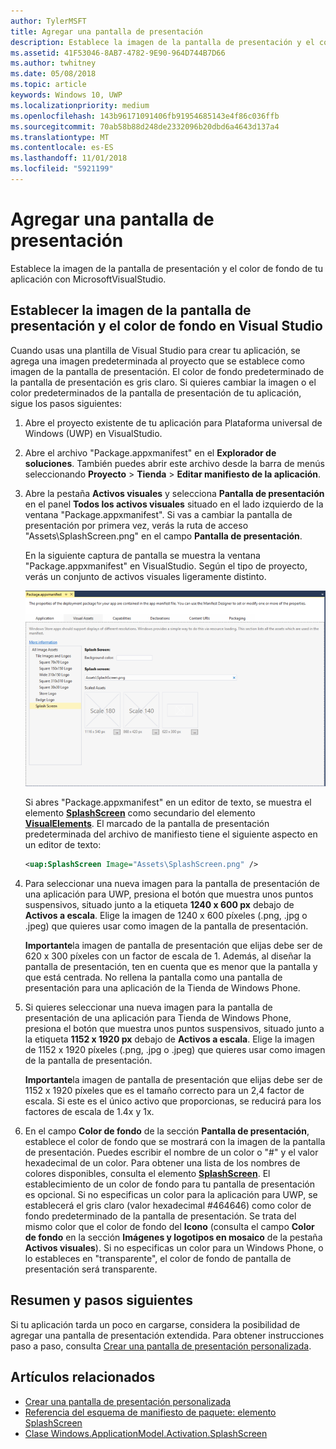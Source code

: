 ```yaml
---
author: TylerMSFT
title: Agregar una pantalla de presentación
description: Establece la imagen de la pantalla de presentación y el color de fondo de tu aplicación con MicrosoftVisualStudio.
ms.assetid: 41F53046-8AB7-4782-9E90-964D744B7D66
ms.author: twhitney
ms.date: 05/08/2018
ms.topic: article
keywords: Windows 10, UWP
ms.localizationpriority: medium
ms.openlocfilehash: 143b96171091406fb91954685143e4f86c036ffb
ms.sourcegitcommit: 70ab58b88d248de2332096b20dbd6a4643d137a4
ms.translationtype: MT
ms.contentlocale: es-ES
ms.lasthandoff: 11/01/2018
ms.locfileid: "5921199"
---
```

# <a name="add-a-splash-screen"></a>Agregar una pantalla de presentación

Establece la imagen de la pantalla de presentación y el color de fondo de tu aplicación con MicrosoftVisualStudio.

## <a name="set-the-splash-screen-image-and-background-color-in-visual-studio"></a>Establecer la imagen de la pantalla de presentación y el color de fondo en Visual Studio

Cuando usas una plantilla de Visual Studio para crear tu aplicación, se agrega una imagen predeterminada al proyecto que se establece como imagen de la pantalla de presentación. El color de fondo predeterminado de la pantalla de presentación es gris claro. Si quieres cambiar la imagen o el color predeterminados de la pantalla de presentación de tu aplicación, sigue los pasos siguientes:

1. Abre el proyecto existente de tu aplicación para Plataforma universal de Windows (UWP) en VisualStudio.
2. Abre el archivo "Package.appxmanifest" en el **Explorador de soluciones**. También puedes abrir este archivo desde la barra de menús seleccionando **Proyecto** &gt; **Tienda** &gt; **Editar manifiesto de la aplicación**.
3. Abre la pestaña **Activos visuales** y selecciona **Pantalla de presentación** en el panel **Todos los activos visuales** situado en el lado izquierdo de la ventana "Package.appxmanifest". Si vas a cambiar la pantalla de presentación por primera vez, verás la ruta de acceso "Assets\\SplashScreen.png" en el campo **Pantalla de presentación**.

    En la siguiente captura de pantalla se muestra la ventana "Package.appxmanifest" en VisualStudio. Según el tipo de proyecto, verás un conjunto de activos visuales ligeramente distinto.

    ![captura de pantalla de la ventana "package.appxmanifest" en VisualStudio2017](images/appmanifest.png)

    Si abres "Package.appxmanifest" en un editor de texto, se muestra el elemento [**SplashScreen**](https://msdn.microsoft.com/library/windows/apps/br211467) como secundario del elemento [**VisualElements**](https://msdn.microsoft.com/library/windows/apps/br211471). El marcado de la pantalla de presentación predeterminada del archivo de manifiesto tiene el siguiente aspecto en un editor de texto:

    ```xml
    <uap:SplashScreen Image="Assets\SplashScreen.png" />
    ```

4. Para seleccionar una nueva imagen para la pantalla de presentación de una aplicación para UWP, presiona el botón que muestra unos puntos suspensivos, situado junto a la etiqueta **1240 x 600 px** debajo de **Activos a escala**. Elige la imagen de 1240 x 600 píxeles (.png, .jpg o .jpeg) que quieres usar como imagen de la pantalla de presentación.

    **Importante**la imagen de pantalla de presentación que elijas debe ser de 620 x 300 píxeles con un factor de escala de 1. Además, al diseñar la pantalla de presentación, ten en cuenta que es menor que la pantalla y que está centrada. No rellena la pantalla como una pantalla de presentación para una aplicación de la Tienda de Windows Phone.

5. Si quieres seleccionar una nueva imagen para la pantalla de presentación de una aplicación para Tienda de Windows Phone, presiona el botón que muestra unos puntos suspensivos, situado junto a la etiqueta **1152 x 1920 px** debajo de **Activos a escala**. Elige la imagen de 1152 x 1920 píxeles (.png, .jpg o .jpeg) que quieres usar como imagen de la pantalla de presentación.

    **Importante**la imagen de pantalla de presentación que elijas debe ser de 1152 x 1920 píxeles que es el tamaño correcto para un 2,4 factor de escala. Si este es el único activo que proporcionas, se reducirá para los factores de escala de 1.4x y 1x.

6. En el campo **Color de fondo** de la sección **Pantalla de presentación**, establece el color de fondo que se mostrará con la imagen de la pantalla de presentación. Puedes escribir el nombre de un color o "\#" y el valor hexadecimal de un color. Para obtener una lista de los nombres de colores disponibles, consulta el elemento [**SplashScreen**](https://msdn.microsoft.com/library/windows/apps/br211467). El establecimiento de un color de fondo para tu pantalla de presentación es opcional. Si no especificas un color para la aplicación para UWP, se establecerá el gris claro (valor hexadecimal \#464646) como color de fondo predeterminado de la pantalla de presentación. Se trata del mismo color que el color de fondo del **Icono** (consulta el campo **Color de fondo** en la sección **Imágenes y logotipos en mosaico** de la pestaña **Activos visuales**). Si no especificas un color para un Windows Phone, o lo estableces en "transparente", el color de fondo de pantalla de presentación será transparente.

## <a name="summary-and-next-steps"></a>Resumen y pasos siguientes

Si tu aplicación tarda un poco en cargarse, considera la posibilidad de agregar una pantalla de presentación extendida. Para obtener instrucciones paso a paso, consulta [Crear una pantalla de presentación personalizada](create-a-customized-splash-screen.md).

## <a name="related-topics"></a>Artículos relacionados

* [Crear una pantalla de presentación personalizada](create-a-customized-splash-screen.md)
* [Referencia del esquema de manifiesto de paquete: elemento SplashScreen](https://msdn.microsoft.com/library/windows/apps/br211467)
* [Clase Windows.ApplicationModel.Activation.SplashScreen](https://msdn.microsoft.com/library/windows/apps/br224763)